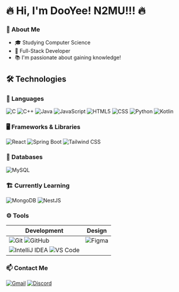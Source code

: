 # 🔥 Hi, I'm DooYee! N2MU!!! 🔥
### 🚀 About Me
- 🎓 Studying Computer Science
- 🚀 Full-Stack Developer
- 📚 I'm passionate about gaining knowledge!

## 🛠️ Technologies

### 📌 Languages
![C](https://img.shields.io/badge/-C-A8B9CC?style=flat-square&logo=c&logoColor=white)
![C++](https://img.shields.io/badge/-C++-00599C?style=flat-square&logo=c%2B%2B&logoColor=white)
![Java](https://img.shields.io/badge/-Java-007396?style=flat-square&logo=java&logoColor=white)
![JavaScript](https://img.shields.io/badge/-JavaScript-F7DF1E?style=flat-square&logo=javascript&logoColor=black)
![HTML5](https://img.shields.io/badge/-HTML5-E34F26?style=flat-square&logo=html5&logoColor=black)
![CSS](https://img.shields.io/badge/-CSS-663399?style=flat-square&logo=css&logoColor=black)
![Python](https://img.shields.io/badge/-Python-3776AB?style=flat-square&logo=python&logoColor=white)
![Kotlin](https://img.shields.io/badge/-Kotlin-0095D5?style=flat-square&logo=kotlin&logoColor=white)

### 🖥️ Frameworks & Libraries
![React](https://img.shields.io/badge/-React-61DAFB?style=flat-square&logo=react&logoColor=white)
![Spring Boot](https://img.shields.io/badge/-Spring_Boot-6DB33F?style=flat-square&logo=spring-boot&logoColor=white)
![Tailwind CSS](https://img.shields.io/badge/-TailwindCSS-38B2AC?style=flat-square&logo=tailwind-css&logoColor=white)

### 📑 Databases
![MySQL](https://img.shields.io/badge/-MySQL-4479A1?style=flat-square&logo=mysql&logoColor=white)

### 🏗️ Currently Learning
![MongoDB](https://img.shields.io/badge/-MongoDB-47A248?style=flat-square&logo=mongodb&logoColor=white)
![NestJS](https://img.shields.io/badge/-Nest.js-E0234E?style=flat-square&logo=nestjs&logoColor=white)

### ⚙️ Tools
| Development | Design |
|------------|--------|
| ![Git](https://img.shields.io/badge/-Git-F05032?style=flat-square&logo=git&logoColor=white) ![GitHub](https://img.shields.io/badge/-GitHub-181717?style=flat-square&logo=github&logoColor=white) | ![Figma](https://img.shields.io/badge/-Figma-F24E1E?style=flat-square&logo=figma&logoColor=white) |
| ![IntelliJ IDEA](https://img.shields.io/badge/IntelliJ%20IDEA-000000.svg?&style=flat-square&logo=intellij-idea&logoColor=white) ![VS Code](https://img.shields.io/badge/Visual%20Studio%20Code-007ACC.svg?&style=flat-square&logo=visual-studio-code&logoColor=white)

### 📫 Contact Me
[![Gmail](https://img.shields.io/badge/Gmail-D14836?style=flat-square&logo=gmail&logoColor=white)](mailto:hyeonta03@gmail.com)
[![Discord](https://img.shields.io/badge/Discord-7289DA?style=flat-square&logo=discord&logoColor=white)](https://discord.com/users/DooYee)

